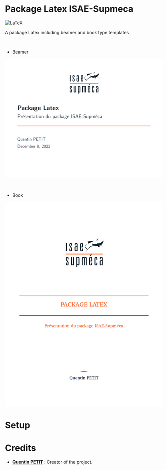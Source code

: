 # Package Latex ISAE-Supmeca

![LaTeX](https://img.shields.io/badge/latex-%23008080.svg?style=for-the-badge&logo=latex&logoColor=white)

A package Latex including beamer and book type templates

<br/>

<ul>
        <li>Beamer</li>
</ul>
<p align="center">
    <img src="https://raw.githubusercontent.com/QuentinPTT/isae-paris-latex/main/assets/beamer-isae-supmeca.png" width="600">
</p>
<br/>
<ul>
        <li>Book</li>
</ul>
<p align="center">
    <img src="https://raw.githubusercontent.com/QuentinPTT/isae-paris-latex/main/assets/book-isae-supmeca.png" width="600">
</p>

# Setup

# Credits

* [**Quentin PETIT**](https://github.com/quentinptt) : Creator of the project.

